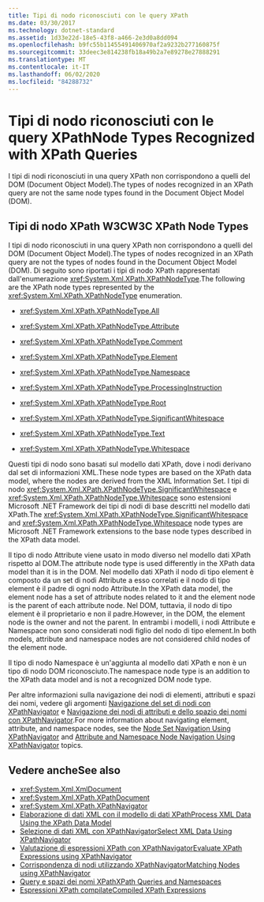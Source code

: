 ```yaml
---
title: Tipi di nodo riconosciuti con le query XPath
ms.date: 03/30/2017
ms.technology: dotnet-standard
ms.assetid: 1d33e22d-18e5-43f8-a466-2e3d0a8dd094
ms.openlocfilehash: b9fc55b11455491406970af2a9232b277160875f
ms.sourcegitcommit: 33deec3e814238fb18a49b2a7e89278e27888291
ms.translationtype: MT
ms.contentlocale: it-IT
ms.lasthandoff: 06/02/2020
ms.locfileid: "84288732"
---
```

# <a name="node-types-recognized-with-xpath-queries"></a><span data-ttu-id="26a95-102">Tipi di nodo riconosciuti con le query XPath</span><span class="sxs-lookup"><span data-stu-id="26a95-102">Node Types Recognized with XPath Queries</span></span>
<span data-ttu-id="26a95-103">I tipi di nodi riconosciuti in una query XPath non corrispondono a quelli del DOM (Document Object Model).</span><span class="sxs-lookup"><span data-stu-id="26a95-103">The types of nodes recognized in an XPath query are not the same node types found in the Document Object Model (DOM).</span></span>  
  
## <a name="w3c-xpath-node-types"></a><span data-ttu-id="26a95-104">Tipi di nodo XPath W3C</span><span class="sxs-lookup"><span data-stu-id="26a95-104">W3C XPath Node Types</span></span>  
 <span data-ttu-id="26a95-105">I tipi di nodo riconosciuti in una query XPath non corrispondono a quelli del DOM (Document Object Model).</span><span class="sxs-lookup"><span data-stu-id="26a95-105">The types of nodes recognized in an XPath query are not the types of nodes found in the Document Object Model (DOM).</span></span> <span data-ttu-id="26a95-106">Di seguito sono riportati i tipi di nodo XPath rappresentati dall'enumerazione <xref:System.Xml.XPath.XPathNodeType>.</span><span class="sxs-lookup"><span data-stu-id="26a95-106">The following are the XPath node types represented by the <xref:System.Xml.XPath.XPathNodeType> enumeration.</span></span>  
  
- <xref:System.Xml.XPath.XPathNodeType.All>  
  
- <xref:System.Xml.XPath.XPathNodeType.Attribute>  
  
- <xref:System.Xml.XPath.XPathNodeType.Comment>  
  
- <xref:System.Xml.XPath.XPathNodeType.Element>  
  
- <xref:System.Xml.XPath.XPathNodeType.Namespace>  
  
- <xref:System.Xml.XPath.XPathNodeType.ProcessingInstruction>  
  
- <xref:System.Xml.XPath.XPathNodeType.Root>  
  
- <xref:System.Xml.XPath.XPathNodeType.SignificantWhitespace>  
  
- <xref:System.Xml.XPath.XPathNodeType.Text>  
  
- <xref:System.Xml.XPath.XPathNodeType.Whitespace>  
  
 <span data-ttu-id="26a95-107">Questi tipi di nodo sono basati sul modello dati XPath, dove i nodi derivano dal set di informazioni XML.</span><span class="sxs-lookup"><span data-stu-id="26a95-107">These node types are based on the XPath data model, where the nodes are derived from the XML Information Set.</span></span> <span data-ttu-id="26a95-108">I tipi di nodo <xref:System.Xml.XPath.XPathNodeType.SignificantWhitespace> e <xref:System.Xml.XPath.XPathNodeType.Whitespace> sono estensioni Microsoft .NET Framework dei tipi di nodi di base descritti nel modello dati XPath.</span><span class="sxs-lookup"><span data-stu-id="26a95-108">The <xref:System.Xml.XPath.XPathNodeType.SignificantWhitespace> and <xref:System.Xml.XPath.XPathNodeType.Whitespace> node types are Microsoft .NET Framework extensions to the base node types described in the XPath data model.</span></span>  
  
 <span data-ttu-id="26a95-109">Il tipo di nodo Attribute viene usato in modo diverso nel modello dati XPath rispetto al DOM.</span><span class="sxs-lookup"><span data-stu-id="26a95-109">The attribute node type is used differently in the XPath data model than it is in the DOM.</span></span> <span data-ttu-id="26a95-110">Nel modello dati XPath il nodo di tipo element è composto da un set di nodi Attribute a esso correlati e il nodo di tipo element è il padre di ogni nodo Attribute.</span><span class="sxs-lookup"><span data-stu-id="26a95-110">In the XPath data model, the element node has a set of attribute nodes related to it and the element node is the parent of each attribute node.</span></span> <span data-ttu-id="26a95-111">Nel DOM, tuttavia, il nodo di tipo element è il proprietario e non il padre.</span><span class="sxs-lookup"><span data-stu-id="26a95-111">However, in the DOM, the element node is the owner and not the parent.</span></span> <span data-ttu-id="26a95-112">In entrambi i modelli, i nodi Attribute e Namespace non sono considerati nodi figlio del nodo di tipo element.</span><span class="sxs-lookup"><span data-stu-id="26a95-112">In both models, attribute and namespace nodes are not considered child nodes of the element node.</span></span>  
  
 <span data-ttu-id="26a95-113">Il tipo di nodo Namespace è un'aggiunta al modello dati XPath e non è un tipo di nodo DOM riconosciuto.</span><span class="sxs-lookup"><span data-stu-id="26a95-113">The namespace node type is an addition to the XPath data model and is not a recognized DOM node type.</span></span>  
  
 <span data-ttu-id="26a95-114">Per altre informazioni sulla navigazione dei nodi di elementi, attributi e spazi dei nomi, vedere gli argomenti [Navigazione del set di nodi con XPathNavigator](node-set-navigation-using-xpathnavigator.md) e [Navigazione dei nodi di attributi e dello spazio dei nomi con XPathNavigator](attribute-and-namespace-node-navigation-using-xpathnavigator.md).</span><span class="sxs-lookup"><span data-stu-id="26a95-114">For more information about navigating element, attribute, and namespace nodes, see the [Node Set Navigation Using XPathNavigator](node-set-navigation-using-xpathnavigator.md) and [Attribute and Namespace Node Navigation Using XPathNavigator](attribute-and-namespace-node-navigation-using-xpathnavigator.md) topics.</span></span>  
  
## <a name="see-also"></a><span data-ttu-id="26a95-115">Vedere anche</span><span class="sxs-lookup"><span data-stu-id="26a95-115">See also</span></span>

- <xref:System.Xml.XmlDocument>
- <xref:System.Xml.XPath.XPathDocument>
- <xref:System.Xml.XPath.XPathNavigator>
- [<span data-ttu-id="26a95-116">Elaborazione di dati XML con il modello di dati XPath</span><span class="sxs-lookup"><span data-stu-id="26a95-116">Process XML Data Using the XPath Data Model</span></span>](process-xml-data-using-the-xpath-data-model.md)
- [<span data-ttu-id="26a95-117">Selezione di dati XML con XPathNavigator</span><span class="sxs-lookup"><span data-stu-id="26a95-117">Select XML Data Using XPathNavigator</span></span>](select-xml-data-using-xpathnavigator.md)
- [<span data-ttu-id="26a95-118">Valutazione di espressioni XPath con XPathNavigator</span><span class="sxs-lookup"><span data-stu-id="26a95-118">Evaluate XPath Expressions using XPathNavigator</span></span>](evaluate-xpath-expressions-using-xpathnavigator.md)
- [<span data-ttu-id="26a95-119">Corrispondenza di nodi utilizzando XPathNavigator</span><span class="sxs-lookup"><span data-stu-id="26a95-119">Matching Nodes using XPathNavigator</span></span>](matching-nodes-using-xpathnavigator.md)
- [<span data-ttu-id="26a95-120">Query e spazi dei nomi XPath</span><span class="sxs-lookup"><span data-stu-id="26a95-120">XPath Queries and Namespaces</span></span>](xpath-queries-and-namespaces.md)
- [<span data-ttu-id="26a95-121">Espressioni XPath compilate</span><span class="sxs-lookup"><span data-stu-id="26a95-121">Compiled XPath Expressions</span></span>](compiled-xpath-expressions.md)
